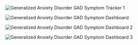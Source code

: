 
![Generalized Anxiety Disorder GAD Symptom Tracker 1](https://github.com/user-attachments/assets/c6a3440d-2426-4ae6-b3cd-695f722ea657)

![Generalized Anxiety Disorder GAD Symptom Dashboard](https://github.com/user-attachments/assets/0e233bdc-0296-4743-90a0-b1d169f936c2)

![Generalized Anxiety Disorder GAD Symptom Dashboard 2](https://github.com/user-attachments/assets/5a81d678-095e-43e1-84cb-b9693ef89833)

![Generalized Anxiety Disorder GAD Symptom Dashboard 3](https://github.com/user-attachments/assets/d7bf0d4b-721d-417a-a672-6233d3dc1df1)



